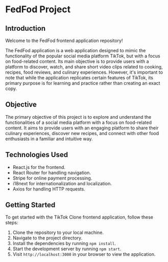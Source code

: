 # FedFod Project

## Introduction

Welcome to the FedFod frontend application repository!

The FedFod application is a web application designed to mimic the functionality of the popular social media platform TikTok, but with a focus on food-related content. Its main objective is to provide users with a platform to discover, watch, and share short video clips related to cooking, recipes, food reviews, and culinary experiences. However, it's important to note that while the application replicates certain features of TikTok, its primary purpose is for learning and practice rather than creating an exact copy.

## Objective

The primary objective of this project is to explore and understand the functionalities of a social media platform with a focus on food-related content. It aims to provide users with an engaging platform to share their culinary experiences, discover new recipes, and connect with other food enthusiasts in a familiar and intuitive way.

## Technologies Used

- React.js for the frontend.
- React Router for handling navigation.
- Stripe for online payment processing.
- i18next for internationalization and localization.
- Axios for handling HTTP requests.

## Getting Started

To get started with the TikTok Clone frontend application, follow these steps:

1. Clone the repository to your local machine.
2. Navigate to the project directory.
3. Install the dependencies by running `npm install`.
4. Start the development server by running `npm start`.
5. Visit `http://localhost:3000` in your browser to view the application.

